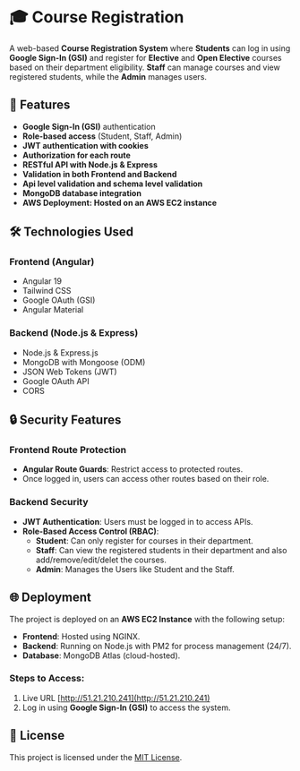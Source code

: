 # 🎓 Course Registration

A web-based **Course Registration System** where **Students** can log in using **Google Sign-In (GSI)** and register for **Elective** and **Open Elective** courses based on their department eligibility. **Staff** can manage courses and view registered students, while the **Admin** manages users. 

## 🚀 Features
- **Google Sign-In (GSI)** authentication
- **Role-based access** (Student, Staff, Admin)
- **JWT authentication with cookies**
- **Authorization for each route**
- **RESTful API with Node.js & Express**
- **Validation in both Frontend and Backend**
- **Api level validation and schema level validation**
- **MongoDB database integration**
- **AWS Deployment: Hosted on an AWS EC2 instance**

## 🛠️ Technologies Used
### **Frontend (Angular)**
- Angular 19
- Tailwind CSS
- Google OAuth (GSI)
- Angular Material

### **Backend (Node.js & Express)**

- Node.js & Express.js
- MongoDB with Mongoose (ODM)
- JSON Web Tokens (JWT)
- Google OAuth API
- CORS 


## 🔒 Security Features

### Frontend Route Protection
- **Angular Route Guards**: Restrict access to protected routes.
- Once logged in, users can access other routes based on their role.

### Backend Security
- **JWT Authentication**: Users must be logged in to access APIs.
- **Role-Based Access Control (RBAC)**:
  - **Student**: Can only register for courses in their department.
  - **Staff**: Can view the registered students in their department and also add/remove/edit/delet the courses.
  - **Admin**: Manages the Users like Student and the Staff.

## 🌐 Deployment

The project is deployed on an **AWS EC2 Instance** with the following setup:
- **Frontend**: Hosted using NGINX.
- **Backend**: Running on Node.js with PM2 for process management (24/7).
- **Database**: MongoDB Atlas (cloud-hosted).


### Steps to Access:
1. Live URL [http://51.21.210.241](http://51.21.210.241)
2. Log in using **Google Sign-In (GSI)** to access the system.

## 📜 License
This project is licensed under the [MIT License](LICENSE).
